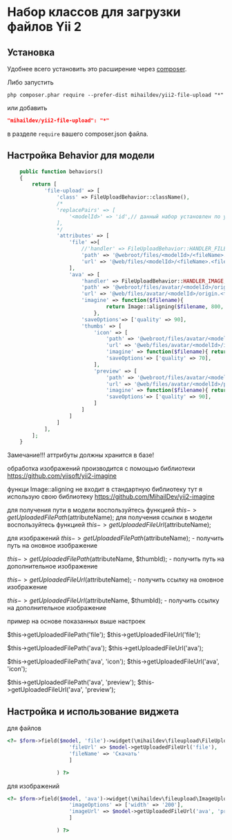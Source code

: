 Набор классов для загрузки файлов Yii 2
===========================

## Установка

Удобнее всего установить это расширение через [composer](http://getcomposer.org/download/).

Либо запустить

```
php composer.phar require --prefer-dist mihaildev/yii2-file-upload "*"
```

или добавить

```json
"mihaildev/yii2-file-upload": "*"
```

в разделе `require` вашего composer.json файла.


## Настройка Behavior для модели

```php
	public function behaviors()
	{
		return [
			'file-upload' => [
				'class' => FileUploadBehavior::className(),
				/*
				'replacePairs' => [
					'<modelId>' => 'id',// данный набор установлен по умолчанию
				],
				*/
				'attributes' => [
					'file' =>[
						//'handler' => FileUploadBehavior::HANDLER_FILE, // установлен по умолчанию
						'path' => '@webroot/files/<modelId>/<fileName>.<fileExtension>',
						'url' => '@web/files/<modelId>/<fileName>.<fileExtension>',
					],
					'ava' => [
						'handler' => FileUploadBehavior::HANDLER_IMAGE,
						'path' => '@webroot/files/avatar/<modelId>/origin.<fileExtension>',
						'url' => '@web/files/avatar/<modelId>/origin.<fileExtension>',
						'imagine' => function($filename){
								return Image::aligning($filename, 800, 800);
							},
						'saveOptions'=> ['quality' => 90],
						'thumbs' => [
							'icon' => [
								'path' => '@webroot/files/avatar/<modelId>/icon.<fileExtension>',
								'url' => '@web/files/avatar/<modelId>/icon.<fileExtension>',
								'imagine' => function($filename){ return Image::thumbnail($filename, 50, 50);},
								'saveOptions'=> ['quality' => 70],
							],
							'preview' => [
								'path' => '@webroot/files/avatar/<modelId>/preview.<fileExtension>',
								'url' => '@web/files/avatar/<modelId>/preview.<fileExtension>',
								'imagine' => function($filename){ return Image::thumbnail($filename, 200, 200);},
								'saveOptions'=> ['quality' => 90],
							]
						]
					]
				]
			],
		];
	}
```

Замечание!!! аттрибуты должны хранится в базе!

обработка изображений производится с помощью библиотеки https://github.com/yiisoft/yii2-imagine

функци Image::aligning не входит в стандартную библиотеку тут я использую свою библиотеку https://github.com/MihailDev/yii2-imagine

для получения пути в модели воспользуйтесь функцией $this->getUploadedFilePath($attributeName);
для получения ссылки в модели воспользуйтесь функцией $this->getUploadedFileUrl($attributeName);

для изображений
$this->getUploadedFilePath($attributeName); - получить путь на оновное изображение

$this->getUploadedFilePath($attributeName, $thumbId); - получить путь на дополнительное изображение

$this->getUploadedFileUrl($attributeName); - получить ссылку на оновное изображение

$this->getUploadedFileUrl($attributeName, $thumbId); - получить ссылку на дополнительное изображение

пример на основе показанных выше настроек

$this->getUploadedFilePath('file');
$this->getUploadedFileUrl('file');

$this->getUploadedFilePath('ava');
$this->getUploadedFileUrl('ava');

$this->getUploadedFilePath('ava', 'icon');
$this->getUploadedFileUrl('ava', 'icon');

$this->getUploadedFilePath('ava', 'preview');
$this->getUploadedFileUrl('ava', 'preview');


## Настройка и использование виджета
для файлов
```php
<?= $form->field($model, 'file')->widget(\mihaildev\fileupload\FileUploadWidget::className(),[
					'fileUrl' => $model->getUploadedFileUrl('file'),
					'fileName' => 'Скачать'
					]

				) ?>
```

для изображений
```php
<?= $form->field($model, 'ava')->widget(\mihaildev\fileupload\ImageUploadWidget::className(),[
					'imageOptions' => ['width' => '200'],
					'imageUrl' => $model->getUploadedFileUrl('ava', 'preview')
					]

				) ?>
```


